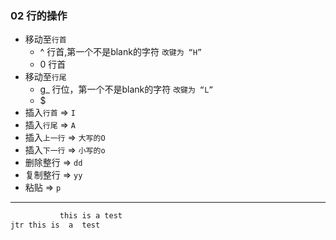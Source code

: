 ### 02 行的操作

- 移动至`行首`
  - ^ 行首,第一个不是blank的字符 `改键为 “H”`
  - 0 行首
- 移动至`行尾`
  - g_ 行位，第一个不是blank的字符 `改键为 “L”`
  - $
- 插入`行首` => `I`
- 插入`行尾` => `A`
- 插入`上一行` => `大写的O`
- 插入`下一行` => `小写的o`
- 删除整行 => `dd`
- 复制整行 => `yy`
- 粘贴 => `p`

----
```bash
           this is a test                  
jtr this is  a  test 

```
